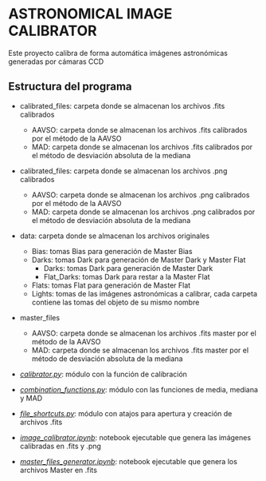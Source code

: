 # ASTRONOMICAL IMAGE CALIBRATOR

Este proyecto calibra de forma automática imágenes astronómicas generadas por cámaras CCD

## Estructura del programa

- calibrated_files: carpeta donde se almacenan los archivos .fits calibrados
    - AAVSO: carpeta donde se almacenan los archivos .fits calibrados por el método de la AAVSO
    - MAD: carpeta donde se almacenan los archivos .fits calibrados por el método de desviación absoluta de la mediana

- calibrated_files: carpeta donde se almacenan los archivos .png calibrados
    - AAVSO: carpeta donde se almacenan los archivos .png calibrados por el método de la AAVSO
    - MAD: carpeta donde se almacenan los archivos .png calibrados por el método de desviación absoluta de la mediana

- data: carpeta donde se almacenan los archivos originales
    - Bias: tomas Bias para generación de Master Bias
    - Darks: tomas Dark para generación de Master Dark y Master Flat
        - Darks: tomas Dark para generación de Master Dark
        - Flat_Darks: tomas Dark para restar a la Master Flat
    - Flats: tomas Flat para generación de Master Flat
    - Lights: tomas de las imágenes astronómicas a calibrar, cada carpeta contiene las tomas del objeto de su mismo nombre

- master_files
    - AAVSO: carpeta donde se almacenan los archivos .fits master por el método de la AAVSO
    - MAD: carpeta donde se almacenan los archivos .fits master por el método de desviación absoluta de la mediana

- *[calibrator.py](calibrator.py)*: módulo con la función de calibración

- *[combination_functions.py](combination_functions.py)*: módulo con las funciones de media, mediana y MAD

- *[file_shortcuts.py](file_shortcuts.py)*: módulo con atajos para apertura y creación de archivos .fits

- *[image_calibrator.ipynb](image_calibrator.ipynb)*: notebook ejecutable que genera las imágenes calibradas en .fits y .png

- *[master_files_generator.ipynb](master_files_generator.ipynb)*: notebook ejecutable que genera los archivos Master en .fits